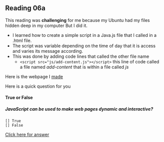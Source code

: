 ## Reading 06a

This reading was **challenging** for me because my Ubuntu had my files hidden deep in my computer
But I did it. 

* I learned how to create a simple script in a Java.js file that I called in a .html file. 
* The script was variable depending on the time of day that it is access and varies its message according. 
* This was done by adding code lines that called the other file name 
  * ```<script src="js/add-content.js"></script>``` this line of code called a file named *add-content* that is within a file called *js*

 Here is the webpage I [made](https://kozer2.github.io/Class06/add-content.html)


 Here is a quick question for you
 #### True or False
 ##### JavaScript can be used to make web pages dynamic and interactive?
    [] True
    [] False 

[Click here for answer](answer.md)